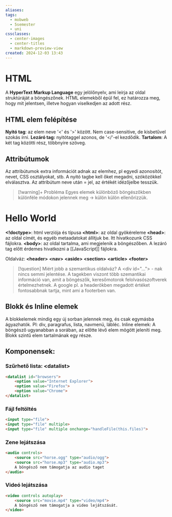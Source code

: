 ```yaml
---
aliases: 
tags:
  - mobweb
  - 5semester
  - uni
cssclasses:
  - center-images
  - center-titles
  - markdown-preview-view
created: 2024-12-03 13:43
---
```


# HTML

A **HyperText Markup Language** egy jelölőnyelv, ami leírja az oldal struktúráját a böngészőnek. HTML elemekből épül fel, ez határozza meg, hogy mit jelentsen, illetve hogyan viselkedjen az adott rész.

## HTML elem felépítése

**Nyitó tag**: az elem neve '<' és '>' között. Nem case-sensitive, de kisbetűvel szokás írni.
**Lezáró tag:** nyitótaggel azonos, de '</'-el kezdődik.
**Tartalom**: A két tag közötti rész, többnyire szöveg.

## Attribútumok

Az attribútumok extra információt adnak az elemhez, pl egyedi azonosítót, nevet, CSS osztályokat, stb. A nyitó tagbe kell őket megadni, szóközökkel elválasztva. Az attribútum neve után = jel, az értékét idézőjelbe tesszük.

>[!warning]+ Probléma
>Egyes elemek különböző böngészőkben különféle módokon jelennek meg -> külön külön ellenőrizzük.

# Hello World

**<!doctype>**: html verziója és típusa
**\<html>**: az oldal gyökéreleme
**\<head>**: az oldal címét, és egyéb metaadatokat állítjuk be. Itt hivatkozunk CSS fájlokra. 
**\<body>**: az oldal tartalma, ami megjelenik a böngészőben. A lezáró tag előtt érdemes hivatkozni a [[JavaScript]] fájlokra.


Oldalváz:
**\<header>**
**\<nav>**
**\<aside>**
**\<section>**
**\<article>**
**\<footer>**

> [!question] Miért jobb a szemantikus oldalváz?
>A \<div id="..."> - nak nincs semmi jelentése. A tagekben viszont több szemantikai információ van, amit a böngészők, keresőmotorok felolvasószoftverek értelmezhetnek. A google pl. a headerökben megadott értéket fontosabbnak tartja, mint ami a footerben van.


## Blokk és Inline elemek

A blokkelemek mindig egy új sorban jelennek meg, és csak egymásba ágyazhatók. Pl: div, paragrafus, lista, navmenü, lábléc.
Inline elemek: A böngésző ugyanabban a sorában, az előtte lévő elem mögött jeleníti meg. Blokk szintű elem tartalmának egy része.



## Komponensek:

### Szűrhető lista: \<datalist>

```html
<datalist id="browsers">
	<option value="Internet Explorer">
	<option value="Firefox">
	<option value="Chrome">
</datalist>
```

### Fájl feltöltés

```html
<input type="file">
<input type="file" multiple>
<input type="file" multiple onchange="handleFile(this.files)">
```

### Zene lejátszása

```html
<audio controls>
	<source src="horse.ogg" type="audio/ogg">
	<source src="horse.mp3" type="audio.mp3">
	A böngésző nem támogatja az audio taget
</audio>
```

### Videó lejátszása

```html
<video controls autoplay>
	<source src="movie.mp4" type="video/mp4">	
	A böngésző nem támogatja a video lejátszását.
</video>
```
